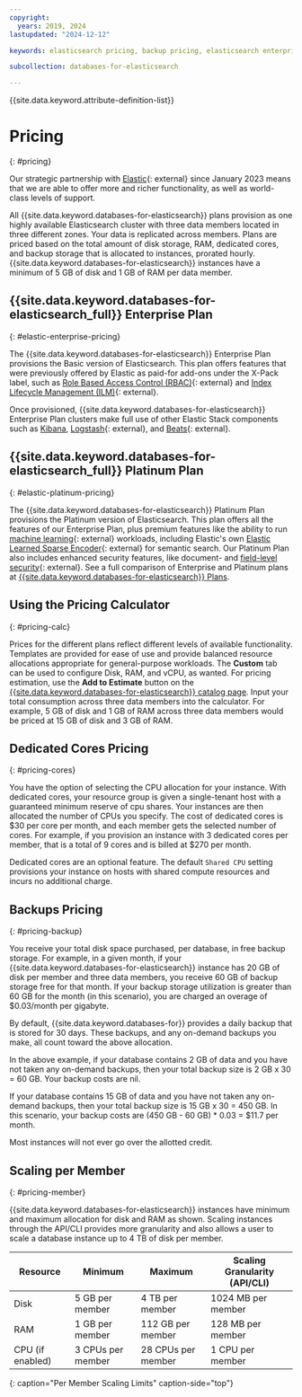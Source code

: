 ```yaml
---
copyright:
  years: 2019, 2024
lastupdated: "2024-12-12"

keywords: elasticsearch pricing, backup pricing, elasticsearch enterprise, elasticsearch standard

subcollection: databases-for-elasticsearch

---
```


{{site.data.keyword.attribute-definition-list}}

# Pricing
{: #pricing}

Our strategic partnership with [Elastic](https://www.elastic.co/about/){: external} since January 2023 means that we are able to offer more and richer functionality, as well as world-class levels of support.

All {{site.data.keyword.databases-for-elasticsearch}} plans provision as one highly available Elasticsearch cluster with three data members located in three different zones. Your data is replicated across members. Plans are priced based on the total amount of disk storage, RAM, dedicated cores, and backup storage that is allocated to instances, prorated hourly. {{site.data.keyword.databases-for-elasticsearch}} instances have a minimum of 5 GB of disk and 1 GB of RAM per data member.

## {{site.data.keyword.databases-for-elasticsearch_full}} Enterprise Plan
{: #elastic-enterprise-pricing}

The {{site.data.keyword.databases-for-elasticsearch}} Enterprise Plan provisions the Basic version of Elasticsearch. This plan offers features that were previously offered by Elastic as paid-for add-ons under the X-Pack label, such as [Role Based Access Control (RBAC)](https://www.elastic.co/guide/en/elasticsearch/reference/7.17/es-security-principles.html#security-create-appropriate-users){: external} and [Index Lifecycle Management (ILM)](https://www.elastic.co/guide/en/elasticsearch/reference/7.17/index-lifecycle-management.html){: external}.

Once provisioned, {{site.data.keyword.databases-for-elasticsearch}} Enterprise Plan clusters make full use of other Elastic Stack components such as [Kibana](/docs/databases-for-elasticsearch?topic=databases-for-elasticsearch-getting-started#kibana), [Logstash](https://www.elastic.co/logstash/){: external}, and [Beats](https://www.elastic.co/beats/){: external}.

## {{site.data.keyword.databases-for-elasticsearch_full}} Platinum Plan
{: #elastic-platinum-pricing}

The {{site.data.keyword.databases-for-elasticsearch}} Platinum Plan provisions the Platinum version of Elasticsearch. This plan offers all the features of our Enterprise Plan, plus premium features like the ability to run [machine learning](https://www.elastic.co/elasticsearch/machine-learning){: external} workloads, including Elastic's own [Elastic Learned Sparse Encoder](https://www.elastic.co/guide/en/machine-learning/current/ml-nlp-elser.html){: external} for semantic search.
Our Platinum Plan also includes enhanced security features, like document- and [field-level security](https://www.elastic.co/guide/en/elasticsearch/reference/current/field-level-security.html){: external}. See a full comparison of Enterprise and Platinum plans at [{{site.data.keyword.databases-for-elasticsearch}} Plans](https://cloud.ibm.com/docs/databases-for-elasticsearch?topic=databases-for-elasticsearch-elastic-offerings).

## Using the Pricing Calculator
{: #pricing-calc}

Prices for the different plans reflect different levels of available functionality. Templates are provided for ease of use and provide balanced resource allocations appropriate for general-purpose workloads. The **Custom** tab can be used to configure Disk, RAM, and vCPU, as wanted.
For pricing estimation, use the **Add to Estimate** button on the [{{site.data.keyword.databases-for-elasticsearch}} catalog page](https://cloud.ibm.com/databases/databases-for-elasticsearch/create). Input your total consumption across three data members into the calculator. For example, 5 GB of disk and 1 GB of RAM across three data members would be priced at 15 GB of disk and 3 GB of RAM.

## Dedicated Cores Pricing
{: #pricing-cores}

You have the option of selecting the CPU allocation for your instance. With dedicated cores, your resource group is given a single-tenant host with a guaranteed minimum reserve of cpu shares. Your instances are then allocated the number of CPUs you specify. The cost of dedicated cores is $30 per core per month, and each member gets the selected number of cores. For example, if you provision an instance with 3 dedicated cores per member, that is a total of 9 cores and is billed at $270 per month. 

Dedicated cores are an optional feature. The default `Shared CPU` setting provisions your instance on hosts with shared compute resources and incurs no additional charge.

## Backups Pricing
{: #pricing-backup}

You receive your total disk space purchased, per database, in free backup storage. For example, in a given month, if your {{site.data.keyword.databases-for-elasticsearch}} instance has 20 GB of disk per member and three data members, you receive 60 GB of backup storage free for that month. If your backup storage utilization is greater than 60 GB for the month (in this scenario), you are charged an overage of $0.03/month per gigabyte. 

By default, {{site.data.keyword.databases-for}} provides a daily backup that is stored for 30 days. These backups, and any on-demand backups you make, all count toward the above allocation.

In the above example, if your database contains 2 GB of data and you have not taken any on-demand backups, then your total backup size is 2 GB x 30 = 60 GB. Your backup costs are nil.

If your database contains 15 GB of data and you have not taken any on-demand backups, then your total backup size is 15 GB x 30 = 450 GB. In this scenario, your backup costs are (450 GB - 60 GB) * 0.03 = $11.7 per month.

Most instances will not ever go over the allotted credit.

## Scaling per Member
{: #pricing-member}

{{site.data.keyword.databases-for-elasticsearch}} instances have minimum and maximum allocation for disk and RAM as shown. Scaling instances through the API/CLI provides more granularity and also allows a user to scale a database instance up to 4 TB of disk per member.

| Resource | Minimum | Maximum | Scaling Granularity (API/CLI) |
| ---------- | ----- | ----- | ------- |
| Disk | 5 GB per member | 4 TB per member | 1024 MB per member |
| RAM | 1 GB per member | 112 GB per member | 128 MB per member |
| CPU (if enabled) | 3 CPUs per member | 28 CPUs per member| 1 CPU per member |
{: caption="Per Member Scaling Limits" caption-side="top"}
